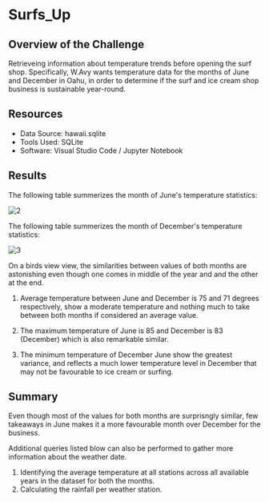 # Surfs_Up

## Overview of the Challenge

Retrieveing information about temperature trends before opening the surf shop. Specifically, W.Avy wants temperature data for the months of June and December in Oahu, in order to determine if the surf and ice cream shop business is sustainable year-round.

## Resources 

* Data Source: hawaii.sqlite
* Tools Used: SQLite 
* Software: Visual Studio Code / Jupyter Notebook

## Results

The following table summerizes the month of June's temperature statistics:

![2](https://user-images.githubusercontent.com/73450637/102510449-a20b9d00-4055-11eb-8c45-f1418d224e30.png)

The following table summerizes the month of December's temperature statistics:

![3](https://user-images.githubusercontent.com/73450637/102510502-b5b70380-4055-11eb-9a73-4907eee40871.png)

On a birds view view, the similarities between values of both months are astonishing even though one comes in middle of the year and and the other at the end.

1. Average temperature between June and December is 75 and 71 degrees respectively, show a moderate temperature and nothing much to take between both months if considered an average value.

2. The maximum temperature of June is 85 and December is 83 (December) which is also remarkable similar.

3. The minimum temperature of December June show the greatest variance, and reflects a much lower temperature level in December that may not be favourable to ice cream or surfing. 

## Summary

Even though most of the values for both months are surprisngly similar, few takeaways in June makes it a more favourable month over December for the business.

Additional queries listed blow can also be performed to gather more information about the weather date.

1. Identifying the average temperature at all stations across all available years in the dataset for both the months. 
2. Calculating the rainfall per weather station.
